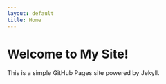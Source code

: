 ```yaml
---
layout: default
title: Home
---
```

# Welcome to My Site!
This is a simple GitHub Pages site powered by Jekyll.
